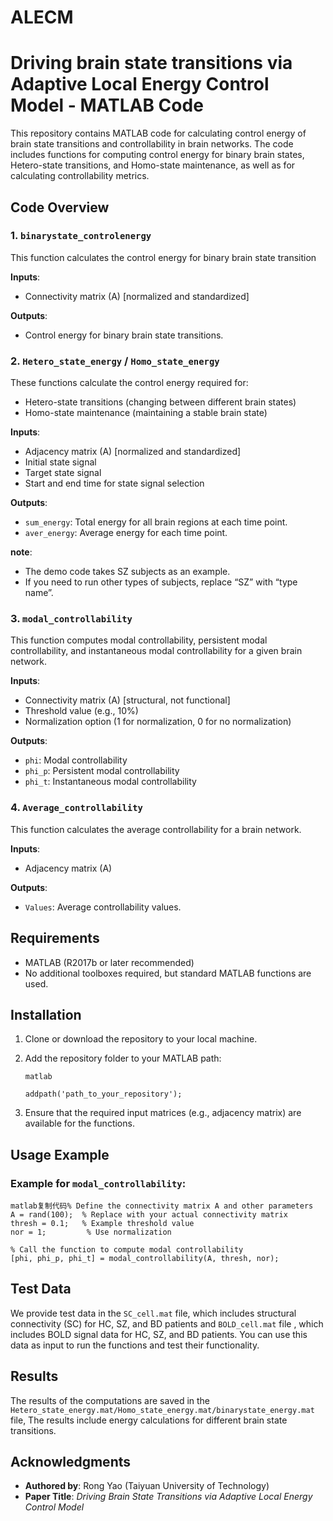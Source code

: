 # ALECM
# Driving brain state transitions via Adaptive Local Energy Control Model - MATLAB Code

This repository contains MATLAB code for calculating control energy of brain state transitions and controllability in brain networks. The code includes functions for computing control energy for binary brain states, Hetero-state transitions, and Homo-state maintenance, as well as for calculating  controllability metrics.

## Code Overview

### 1. **`binarystate_controlenergy`**

This function calculates the control energy for binary brain state transition

**Inputs**:

- Connectivity matrix (A) [normalized and standardized]

**Outputs**:

- Control energy for  binary brain state transitions.

### 2. **`Hetero_state_energy` / `Homo_state_energy`**

These functions calculate the control energy required for:

- Hetero-state transitions (changing between different brain states)
- Homo-state maintenance (maintaining a stable brain state)

**Inputs**:

- Adjacency matrix (A) [normalized and standardized]
- Initial state signal 
- Target state signal
- Start and end time for state signal selection

**Outputs**:

- `sum_energy`: Total energy for all brain regions at each time point.
- `aver_energy`: Average energy for each time point.

**note**:

- The demo code takes SZ subjects as an example.
- If you need to run other types of subjects, replace “SZ” with “type name”.

### 3. **`modal_controllability`**

This function computes modal controllability, persistent modal controllability, and instantaneous modal controllability for a given brain network.

**Inputs**:

- Connectivity matrix (A) [structural, not functional]
- Threshold value (e.g., 10%)
- Normalization option (1 for normalization, 0 for no normalization)

**Outputs**:

- `phi`: Modal controllability
- `phi_p`: Persistent modal controllability
- `phi_t`: Instantaneous modal controllability

### 4. **`Average_controllability`**

This function calculates the average controllability for a brain network.

**Inputs**:

- Adjacency matrix (A)

**Outputs**:

- `Values`: Average controllability values.

## Requirements

- MATLAB (R2017b or later recommended)
- No additional toolboxes required, but standard MATLAB functions are used.

## Installation

1. Clone or download the repository to your local machine.

2. Add the repository folder to your MATLAB path:

   ```
   matlab
   
   addpath('path_to_your_repository');
   ```

3. Ensure that the required input matrices (e.g., adjacency matrix) are available for the functions.

## Usage Example

### Example for `modal_controllability`:

```
matlab复制代码% Define the connectivity matrix A and other parameters
A = rand(100);  % Replace with your actual connectivity matrix
thresh = 0.1;   % Example threshold value
nor = 1;         % Use normalization

% Call the function to compute modal controllability
[phi, phi_p, phi_t] = modal_controllability(A, thresh, nor);
```

## Test Data

We provide test data in the `SC_cell.mat` file, which includes structural connectivity (SC) for HC, SZ, and BD patients and `BOLD_cell.mat` file , which includes BOLD signal data for HC, SZ, and BD patients. You can use this data as input to run the functions and test their functionality.

## Results

The results of the computations are saved in the `Hetero_state_energy.mat/Homo_state_energy.mat/binarystate_energy.mat` file, The results include energy calculations for different brain state transitions.

## Acknowledgments

- **Authored by**: Rong Yao (Taiyuan University of Technology)
- **Paper Title**: *Driving Brain State Transitions via Adaptive Local Energy Control Model*